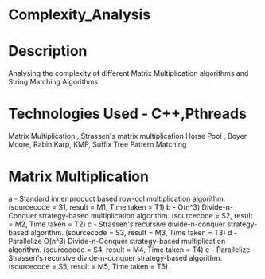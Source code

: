 # Complexity_Analysis

# Description 
Analysing the complexity of different 
Matrix Multiplication algorithms and
String Matching Algorithms

# Technologies Used  - C++,Pthreads
Matrix Multiplication , Strassen's matrix multiplication
Horse Pool , Boyer Moore, Rabin Karp, KMP, Suffix Tree Pattern Matching

# Matrix Multiplication
a - Standard inner product based row-col multiplication algorithm. (sourcecode = S1, result = M1, Time taken = T1)
b - O(n^3) Divide-n-Conquer strategy-based multiplication algorithm. (sourcecode = S2, result = M2, Time taken = T2)
c - Strassen's recursive divide-n-conquer strategy-based algorithm. (sourcecode = S3, result = M3, Time taken = T3)
d - Parallelize O(n^3) Divide-n-Conquer strategy-based multiplication algorithm. (sourcecode = S4, result = M4, Time taken = T4)
e - Parallelize Strassen's recursive divide-n-conquer strategy-based algorithm. (sourcecode = S5, result = M5, Time taken = T5)



